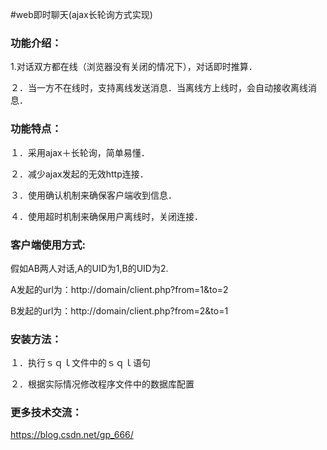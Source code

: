 
#web即时聊天(ajax长轮询方式实现)

### 功能介绍：
1.对话双方都在线（浏览器没有关闭的情况下），对话即时推算．

２．当一方不在线时，支持离线发送消息．当离线方上线时，会自动接收离线消息．

### 功能特点：
１．采用ajax＋长轮询，简单易懂．

２．减少ajax发起的无效http连接．

３．使用确认机制来确保客户端收到信息．

４．使用超时机制来确保用户离线时，关闭连接．



### 客户端使用方式:
假如AB两人对话,A的UID为1,B的UID为2.

A发起的url为：http://domain/client.php?from=1&to=2

B发起的url为：http://domain/client.php?from=2&to=1



### 安装方法：
１．执行ｓｑｌ文件中的ｓｑｌ语句

２．根据实际情况修改程序文件中的数据库配置



### 更多技术交流：
https://blog.csdn.net/gp_666/
